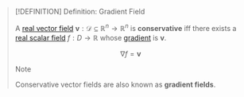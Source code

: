 >[!DEFINITION] Definition: Gradient Field
>
>A [real vector field](../Real%20Vector%20Field.md) $\boldsymbol{v}: \mathcal{D} \subseteq \mathbb{R}^n \to \mathbb{R}^n$ is **conservative** iff there exists a [real scalar field](../../../Real%20Vector%20Functions/Scalar%20Fields/Real%20Scalar%20Field.md) $f: D \to \mathbb{R}$ whose [gradient](../../../Real%20Vector%20Functions/Scalar%20Fields/Differentiation/Gradient.md) is $\boldsymbol{v}$.
>
>$$
>\nabla f = \boldsymbol{v}
>$$
>
>>[!NOTE]
>>
>>Conservative vector fields are also known as **gradient fields**.
>>
>